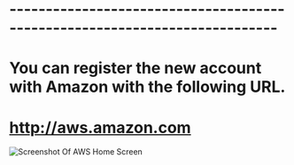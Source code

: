 # ---------------------------------------------------------------------------
# You can register the new account with Amazon with the following URL.

# http://aws.amazon.com

![Screenshot Of AWS Home Screen](https://github.com/devopstrainings/linux-basics-katakoda/raw/master/01-Server%20Creation%20in%20AWS/images/01.png)

